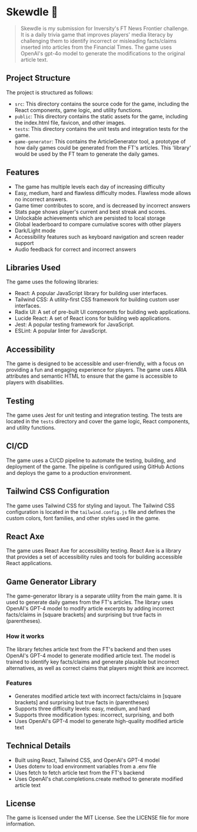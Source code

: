 # Skewdle 📰

> Skewdle is my submission for Inversity's FT News Frontier challenge. It is a daily trivia game that improves players' media literacy by challenging them to identify incorrect or misleading facts/claims inserted into articles from the Financial Times. The game uses OpenAI's gpt-4o model to generate the modifications to the original article text.

## Project Structure

The project is structured as follows:

* `src`: This directory contains the source code for the game, including the React components, game logic, and utility functions.
* `public`: This directory contains the static assets for the game, including the index.html file, favicon, and other images.
* `tests`: This directory contains the unit tests and integration tests for the game.
* `game-generator`: This contains the ArticleGenerator tool, a prototype of how daily games could be generated from the FT's articles. This 'library' would be used by the FT team to generate the daily games.

## Features
* The game has multiple levels each day of increasing difficulty
* Easy, medium, hard and flawless difficulty modes. Flawless mode allows no incorrect answers.
* Game timer contributes to score, and is decreased by incorrect answers
* Stats page shows player's current and best streak and scores.
* Unlockable achievements which are persisted to local storage
* Global leaderboard to compare cumulative scores with other players
* Dark/Light mode
* Accessibility features such as keyboard navigation and screen reader support
* Audio feedback for correct and incorrect answers

## Libraries Used

The game uses the following libraries:

* React: A popular JavaScript library for building user interfaces.
* Tailwind CSS: A utility-first CSS framework for building custom user interfaces.
* Radix UI: A set of pre-built UI components for building web applications.
* Lucide React: A set of React icons for building web applications.
* Jest: A popular testing framework for JavaScript.
* ESLint: A popular linter for JavaScript.

## Accessibility

The game is designed to be accessible and user-friendly, with a focus on providing a fun and engaging experience for players. The game uses ARIA attributes and semantic HTML to ensure that the game is accessible to players with disabilities.

## Testing

The game uses Jest for unit testing and integration testing. The tests are located in the `tests` directory and cover the game logic, React components, and utility functions.

## CI/CD

The game uses a CI/CD pipeline to automate the testing, building, and deployment of the game. The pipeline is configured using GitHub Actions and deploys the game to a production environment.

## Tailwind CSS Configuration

The game uses Tailwind CSS for styling and layout. The Tailwind CSS configuration is located in the `tailwind.config.js` file and defines the custom colors, font families, and other styles used in the game.

## React Axe

The game uses React Axe for accessibility testing. React Axe is a library that provides a set of accessibility rules and tools for building accessible React applications.

## Game Generator Library

The game-generator library is a separate utility from the main game. It is used to generate daily games from the FT's articles. The library uses OpenAI's GPT-4 model to modify article excerpts by adding incorrect facts/claims in [square brackets] and surprising but true facts in (parentheses).

### How it works

The library fetches article text from the FT's backend and then uses OpenAI's GPT-4 model to generate modified article text. The model is trained to identify key facts/claims and generate plausible but incorrect alternatives, as well as correct claims that players might think are incorrect.

### Features

* Generates modified article text with incorrect facts/claims in [square brackets] and surprising but true facts in (parentheses)
* Supports three difficulty levels: easy, medium, and hard
* Supports three modification types: incorrect, surprising, and both
* Uses OpenAI's GPT-4 model to generate high-quality modified article text

## Technical Details

* Built using React, Tailwind CSS, and OpenAI's GPT-4 model
* Uses dotenv to load environment variables from a .env file
* Uses fetch to fetch article text from the FT's backend
* Uses OpenAI's chat.completions.create method to generate modified article text

## License

The game is licensed under the MIT License. See the LICENSE file for more information.
